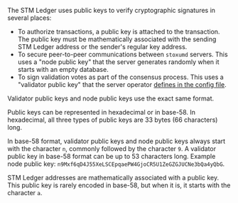 The STM Ledger uses public keys to verify cryptographic signatures in several places:

* To authorize transactions, a public key is attached to the transaction. The public key must be mathematically associated with the sending STM Ledger address or the sender's regular key address.
* To secure peer-to-peer communications between `stoxumd` servers. This uses a "node public key" that the server generates randomly when it starts with an empty database.
* To sign validation votes as part of the consensus process. This uses a "validator public key" that the server operator [defines in the config file](tutorial-stoxumd-setup.html#validator-setup).

Validator public keys and node public keys use the exact same format.

Public keys can be represented in hexadecimal or in base-58. In hexadecimal, all three types of public keys are 33 bytes (66 characters) long.

In base-58 format, validator public keys and node public keys always start with the character `n`, commonly followed by the character `9`. A validator public key in base-58 format can be up to 53 characters long. Example node public key: `n9Mxf6qD4J55XeLSCEpqaePW4GjoCR5U1ZeGZGJUCNe3bQa4yQbG`.

STM Ledger addresses are mathematically associated with a public key. This public key is rarely encoded in base-58, but when it is, it starts with the character `a`.
